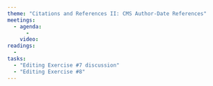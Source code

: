 ```yaml
---
theme: "Citations and References II: CMS Author-Date References"
meetings:
  - agenda:
      -
    video:
readings:
  -
tasks:
  - "Editing Exercise #7 discussion"
  - "Editing Exercise #8"
---
```

